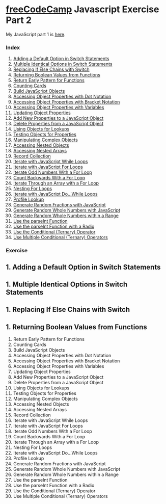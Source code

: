 
# [freeCodeCamp](https://www.freecodecamp.org/) Javascript Exercise Part 2

My JavaScript part 1 is [here](https://github.com/AlfiYusrina/hyf-javascript1/blob/master/week1/freecode_camp_solutions.MD).

### Index
1. [Adding a Default Option in Switch Statements](#adding-a-default-option-in-switch-statements)
1. [Multiple Identical Options in Switch Statements]()
1. [Replacing If Else Chains with Switch]()
1. [Returning Boolean Values from Functions]()
1. [Return Early Pattern for Functions]()
1. [Counting Cards]()
1. [Build JavaScript Objects]()
1. [Accessing Object Properties with Dot Notation]()
1. [Accessing Object Properties with Bracket Notation]()
1. [Accessing Object Properties with Variables]()
1. [Updating Object Properties]()
1. [Add New Properties to a JavaScript Object]()
1. [Delete Properties from a JavaScript Object]()
1. [Using Objects for Lookups]()
1. [Testing Objects for Properties]()
1. [Manipulating Complex Objects]()
1. [Accessing Nested Objects]()
1. [Accessing Nested Arrays]()
1. [Record Collection]()
1. [Iterate with JavaScript While Loops]()
1. [Iterate with JavaScript For Loops]()
1. [Iterate Odd Numbers With a For Loop]()
1. [Count Backwards With a For Loop]()
1. [Iterate Through an Array with a For Loop]()
1. [Nesting For Loops]()
1. [Iterate with JavaScript Do...While Loops]()
1. [Profile Lookup]()
1. [Generate Random Fractions with JavaScript]()
1. [Generate Random Whole Numbers with JavaScript]()
1. [Generate Random Whole Numbers within a Range]()
1. [Use the parseInt Function]()
1. [Use the parseInt Function with a Radix]()
1. [Use the Conditional (Ternary) Operator]()
1. [Use Multiple Conditional (Ternary) Operators]()

### Exercise
## 1. Adding a Default Option in Switch Statements
## 1. Multiple Identical Options in Switch Statements
## 1. Replacing If Else Chains with Switch
## 1. Returning Boolean Values from Functions
1. Return Early Pattern for Functions
1. Counting Cards
1. Build JavaScript Objects
1. Accessing Object Properties with Dot Notation
1. Accessing Object Properties with Bracket Notation
1. Accessing Object Properties with Variables
1. Updating Object Properties
1. Add New Properties to a JavaScript Object
1. Delete Properties from a JavaScript Object
1. Using Objects for Lookups
1. Testing Objects for Properties
1. Manipulating Complex Objects
1. Accessing Nested Objects
1. Accessing Nested Arrays
1. Record Collection
1. Iterate with JavaScript While Loops
1. Iterate with JavaScript For Loops
1. Iterate Odd Numbers With a For Loop
1. Count Backwards With a For Loop
1. Iterate Through an Array with a For Loop
1. Nesting For Loops
1. Iterate with JavaScript Do...While Loops
1. Profile Lookup
1. Generate Random Fractions with JavaScript
1. Generate Random Whole Numbers with JavaScript
1. Generate Random Whole Numbers within a Range
1. Use the parseInt Function
1. Use the parseInt Function with a Radix
1. Use the Conditional (Ternary) Operator
1. Use Multiple Conditional (Ternary) Operators
